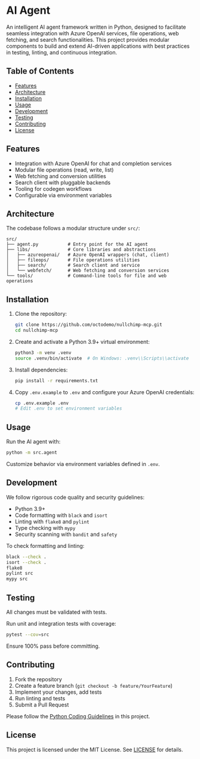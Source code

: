 # AI Agent

An intelligent AI agent framework written in Python, designed to facilitate seamless integration with Azure OpenAI services, file operations, web fetching, and search functionalities. This project provides modular components to build and extend AI-driven applications with best practices in testing, linting, and continuous integration.

## Table of Contents
- [Features](#features)
- [Architecture](#architecture)
- [Installation](#installation)
- [Usage](#usage)
- [Development](#development)
- [Testing](#testing)
- [Contributing](#contributing)
- [License](#license)

## Features
- Integration with Azure OpenAI for chat and completion services
- Modular file operations (read, write, list)
- Web fetching and conversion utilities
- Search client with pluggable backends
- Tooling for codegen workflows
- Configurable via environment variables

## Architecture
The codebase follows a modular structure under `src/`:

```
src/
├── agent.py           # Entry point for the AI agent
├── libs/              # Core libraries and abstractions
│   ├── azureopenai/   # Azure OpenAI wrappers (chat, client)
│   ├── fileops/       # File operations utilities
│   ├── search/        # Search client and service
│   └── webfetch/      # Web fetching and conversion services
└── tools/             # Command-line tools for file and web operations
```

## Installation

1. Clone the repository:
   ```bash
   git clone https://github.com/octodemo/nullchimp-mcp.git
   cd nullchimp-mcp
   ```
2. Create and activate a Python 3.9+ virtual environment:
   ```bash
   python3 -m venv .venv
   source .venv/bin/activate  # On Windows: .venv\\Scripts\\activate
   ```
3. Install dependencies:
   ```bash
   pip install -r requirements.txt
   ```
4. Copy `.env.example` to `.env` and configure your Azure OpenAI credentials:
   ```bash
   cp .env.example .env
   # Edit .env to set environment variables
   ```

## Usage

Run the AI agent with:
```bash
python -m src.agent
```

Customize behavior via environment variables defined in `.env`.

## Development

We follow rigorous code quality and security guidelines:

- Python 3.9+
- Code formatting with `black` and `isort`
- Linting with `flake8` and `pylint`
- Type checking with `mypy`
- Security scanning with `bandit` and `safety`

To check formatting and linting:
```bash
black --check .
isort --check .
flake8
pylint src
mypy src
``` 

## Testing

All changes must be validated with tests.

Run unit and integration tests with coverage:
```bash
pytest --cov=src
``` 

Ensure 100% pass before committing.

## Contributing

1. Fork the repository
2. Create a feature branch (`git checkout -b feature/YourFeature`)
3. Implement your changes, add tests
4. Run linting and tests
5. Submit a Pull Request

Please follow the [Python Coding Guidelines](#development) in this project.

## License

This project is licensed under the MIT License. See [LICENSE](LICENSE) for details.
